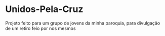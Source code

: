 # Unidos-Pela-Cruz
Projeto feito para um grupo de jovens da minha paroquia, para divulgação de um retiro feio por nos mesmos
